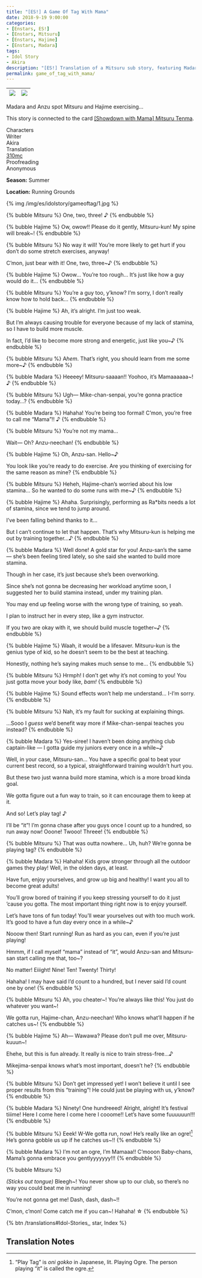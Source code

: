 ```yaml
---
title: "[ES!] A Game Of Tag With Mama"
date: 2018-9-19 9:00:00
categories:
- [Enstars, ES!]
- [Enstars, Mitsuru]
- [Enstars, Hajime]
- [Enstars, Madara]
tags:
- Idol Story
- Akira
description: "[ES!] Translation of a Mitsuru sub story, featuring Madara and Hajime. Madara and Anzu spot Mitsuru and Hajime exercising…"
permalink: game_of_tag_with_mama/
---
```


![](/img/es/idolstory/gameoftag/c1.jpg)|![](/img/es/idolstory/gameoftag/c2.jpg)
:-:|:-:

Madara and Anzu spot Mitsuru and Hajime exercising…

This story is connected to the card [[Showdown with Mama] Mitsuru Tenma](https://ensemble-stars.fandom.com/wiki/(Showdown_with_Mama)_Mitsuru_Tenma).

<div class="three-wrapper" style="--storyColor:#965e7d;--storyColor-rgb:150,94,125;--storyColor-h:326.8;--storyColor-s: 23%;--storyColor-l:47.8%;">
    <div class="info-area">
        <div class="info">
            <div class="info-item characters">
                <div class="label">
                    Characters
                </div>
                <div class="value">
								<a href="/categories/Enstars/Mitsuru" character="Mitsuru"></a>
                <a href="/categories/Enstars/Hajime" character="Hajime"></a>
                <a href="/categories/Enstars/Madara" character="Madara"></a>
                </div>
            </div>
            <div class="info-item one">
                <div class="label">
                    Writer
                </div>
                <div class="value">
                    Akira
                </div>
            </div>
            <div class="info-item two">
                <div class="label">
                    Translation
                </div>
                <div class="value">
                    <a href="/about">310mc</a>
                </div>
            </div>
            <div class="info-item three">
                <div class="label">
                   Proofreading
                </div>
                <div class="value">
                    Anonymous
                </div>
            </div>
        </div>
    </div>
</div>

<!-- more -->

<div class="msr-season summer">
    <p><span><b>Season:</b> Summer</span></p>
</div>

<div class="msr-location">
    <p><span><b>Location:</b> Running Grounds</span></p>
</div>

{% img /img/es/idolstory/gameoftag/1.jpg %}

{% bubble Mitsuru %}
One, two, three! ♪
{% endbubble %}

{% bubble Hajime %}
Ow, owow!! Please do it gently, Mitsuru-kun! My spine will break~!
{% endbubble %}

{% bubble Mitsuru %}
No way it will! You’re more likely to get hurt if you don’t do some stretch exercises, anyway!

C’mon, just bear with it! One, two, three~♪
{% endbubble %}

{% bubble Hajime %}
Owow… You’re too rough… It’s just like how a guy would do it…
{% endbubble %}

{% bubble Mitsuru %}
You’re a guy too, y’know? I’m sorry, I don’t really know how to hold back…
{% endbubble %}

{% bubble Hajime %}
Ah, it’s alright. I’m just too weak.

But I’m always causing trouble for everyone because of my lack of stamina, so I have to build more muscle.

In fact, I’d like to become more strong and energetic, just like you~♪
{% endbubble %}

{% bubble Mitsuru %}
A*hem*. That’s right, you should learn from me some more~♪
{% endbubble %}

{% bubble Madara %}
Heeeey! Mitsuru-saaaan!! Yoohoo, it’s Mamaaaaaa~! ♪
{% endbubble %}

{% bubble Mitsuru %}
Ugh— Mike-chan-senpai, you’re gonna practice today…?
{% endbubble %}

{% bubble Madara %}
Hahaha! You’re being too formal! C’mon, you’re free to call me “Mama”!! ♪
{% endbubble %}

{% bubble Mitsuru %}
You’re not my mama…

Wait— Oh? Anzu-neechan!
{% endbubble %}

{% bubble Hajime %}
Oh, Anzu-san. Hello~♪

You look like you’re ready to do exercise. Are you thinking of exercising for the same reason as mine?
{% endbubble %}

{% bubble Mitsuru %}
Heheh, Hajime-chan’s worried about his low stamina… So he wanted to do some runs with me~♪
{% endbubble %}

{% bubble Hajime %}
Ahaha. Surprisingly, performing as Ra*bits needs a lot of stamina, since we tend to jump around.

I’ve been falling behind thanks to it…

But I can’t continue to let that happen. That’s why Mitsuru-kun is helping me out by training together…♪
{% endbubble %}

{% bubble Madara %}
Well done! A gold star for you! Anzu-san’s the same — she’s been feeling tired lately, so she said she wanted to build more stamina.

Though in her case, it’s just because she’s been overworking.

Since she’s not gonna be decreasing her workload anytime soon, I suggested her to build stamina instead, under my training plan.

You may end up feeling worse with the wrong type of training, so yeah.

I plan to instruct her in every step, like a gym instructor.

If you two are okay with it, we should build muscle together~♪
{% endbubble %}

{% bubble Hajime %}
Waah, it would be a lifesaver. Mitsuru-kun is the genius type of kid, so he doesn’t seem to be the best at teaching.

Honestly, nothing he’s saying makes much sense to me…
{% endbubble %}

{% bubble Mitsuru %}
Hrmph! I don’t get why it’s not coming to you! You just gotta move your body like, *bam!*
{% endbubble %}

{% bubble Hajime %}
Sound effects won’t help me understand… I-I’m sorry.
{% endbubble %}

{% bubble Mitsuru %}
Nah, it’s my fault for sucking at explaining things.

…Sooo I *guess* we’d benefit way more if Mike-chan-senpai teaches you instead?
{% endbubble %}

{% bubble Madara %}
Yes-siree! I haven’t been doing anything club captain-like — I gotta guide my juniors every once in a while~♪

Well, in your case, Mitsuru-san… You have a specific goal to beat your current best record, so a typical, straightforward training wouldn’t hurt you.

But these two just wanna build more stamina, which is a more broad kinda goal.

We gotta figure out a fun way to train, so it can encourage them to keep at it.

And so! Let’s play tag! ♪

I’ll be “it”! I’m gonna chase after you guys once I count up to a hundred, so run away now! Ooone! Twooo! Threee!
{% endbubble %}

{% bubble Mitsuru %}
That was outta nowhere… Uh, huh? We’re gonna be playing tag?
{% endbubble %}

{% bubble Madara %}
Hahaha! Kids grow stronger through all the outdoor games they play! Well, in the olden days, at least.

Have fun, enjoy yourselves, and grow up big and healthy! I want you all to become great adults!

You’ll grow bored of training if you keep stressing yourself to do it just ’cause you gotta. The most important thing right now is to enjoy yourself.

Let’s have tons of fun today! You’ll wear yourselves out with too much work. It’s good to have a fun day every once in a while~♪

Nooow then! Start running! Run as hard as you can, even if you’re just playing!

Hmmm, if I call myself “mama” instead of “it”, would Anzu-san and Mitsuru-san start calling me that, too~?

No matter! Eiiight! Nine! Ten! Twenty! Thirty!

Hahaha! I may have said I’d count to a hundred, but I never said I’d count one by one!
{% endbubble %}

{% bubble Mitsuru %}
Ah, you cheater\~! You’re always like this! You just do whatever you want\~!

We gotta run, Hajime-chan, Anzu-neechan! Who knows what’ll happen if he catches us~!
{% endbubble %}

{% bubble Hajime %}
Ah— Wawawa? Please don’t pull me over, Mitsuru-kuuun~!

Ehehe, but this is fun already. It really is nice to train stress-free…♪

Mikejima-senpai knows what’s most important, doesn’t he?
{% endbubble %}

{% bubble Mitsuru %}
Don’t get impressed yet! I won’t believe it until I see proper results from this “training”! He could just be playing with us, y’know?
{% endbubble %}

{% bubble Madara %}
Ninety! One hundreeed! Alright, alright! It’s festival tiiime! Here I come here I come here I cooome!! Let’s have some fuuuuuun!!!
{% endbubble %}

{% bubble Mitsuru %}
Eeek! W-We gotta run, now! He’s really like an ogre![^1] He’s gonna gobble us up if he catches us~!!
{% endbubble %}

{% bubble Madara %}
I’m not an ogre, I’m Mamaaa!! C’mooon Baby-chans, Mama’s gonna embrace you gentlyyyyyyy!!!
{% endbubble %}

{% bubble Mitsuru %}
<th><em>(Sticks out tongue)</em></th> Bleegh~! You never show up to our club, so there’s no way you could beat me in running!

You’re not gonna get me! Dash, dash, dash~!!

C’mon, c’mon! Come catch me if you can~! Hahaha! ☆
{% endbubble %}

<div toc>{% btn /translations#Idol-Stories,, star, Index %}</div>

## Translation Notes

[^1]: “Play Tag” is *oni gokko* in Japanese, lit. Playing Ogre. The person playing “it” is called the ogre.
